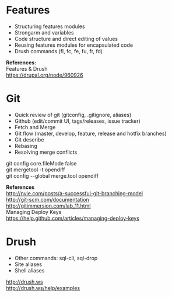 Features
======

* Structuring features modules
* Strongarm and variables
* Code structure and direct editing of values
* Reusing features modules for encapsulated code
* Drush commands (fl, fc, fe, fu, fr, fd)

**References:**  
Features & Drush  
https://drupal.org/node/960926

Git
===

* Quick review of git (gitconfig, .gitignore, aliases)
* Github (edit/commit UI, tags/releases, issue tracker)
* Fetch and Merge
* Git flow (master, develop, feature, release and hotfix branches)
* Git describe
* Rebasing
* Resolving merge conflicts

git config core.fileMode false  
git mergetool -t opendiff  
git config --global merge.tool opendiff

**References**  
http://nvie.com/posts/a-successful-git-branching-model  
http://git-scm.com/documentation  
http://gitimmersion.com/lab_11.html  
Managing Deploy Keys  
https://help.github.com/articles/managing-deploy-keys

Drush
====

* Other commands: sql-cli, sql-drop
* Site aliases
* Shell aliases

http://drush.ws  
http://drush.ws/help/examples  
